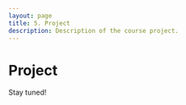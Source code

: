 ```yaml
---
layout: page
title: 5. Project
description: Description of the course project.
---
```


# Project

Stay tuned!